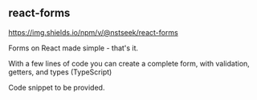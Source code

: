 ## react-forms

https://img.shields.io/npm/v/@nstseek/react-forms

Forms on React made simple - that's it.

With a few lines of code you can create a complete form, with validation, getters, and types (TypeScript)

Code snippet to be provided.
